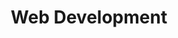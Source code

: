 ---
title: Web Development
intro: 
  title: Don't just get a coder,<br>get a web expert.
  text: "Your website is the digital face of your organization: let's create something that helps you achieve your goals."
  button: 
    title: Get started
    link: '#open-form?service=web'
features: 
  title: A website that works for you
  list: 
  - title: No-stress edits
    text: |-
      I make every single piece of content editable down to the links on the menu. Everything is customized to your exact needs, plus you get a guide and a training session to set you up for success. 
    image: /images/content-edit.svg
  - title: High performance, low maintenance 
    text: |- 
      With my proprietary stack you get the bleeding edge in web, which includes fast loading pages, top-notch security, and free hosting. Don't worry about updates crashing your plugins or site: my sites are coded from scratch and built to last. The only thing you'll need to update is your content. 
    image: /images/pagespeed.svg
  - title: Everything else you never knew you needed
    text: |-
      Ad pixels, WCAG, Analytics, SEO, UX, and CCPA are all confusing industry jargon I've mastered. Due to my years of experience embedded in marketing and digital teams, I know exactly what you need to run ads on your page, comply with privacy and disability regulations, and monitor the performance of you page.
    image: /images/backend.svg
steps: 
  title: How it works
  items: 
  - title: Goal Setting
    text: Your website should serve your organization's goals. We'll go over what those are and how to help achieve them with your website.
  - title: Design & Content 
    text: Submit your layout and content to me or let's create something together. 
  - title: Code
    text: I'll develop your website and give you access to the code incase I get taken out of the matrix for my elite coding skills. 
  - title: Training
    text: You will receive written guidance and a training on how to update every bit of content on your site. 
about: 
  title: A better website starts here
  text: |-
    What I have crafted for 5 years and counting will allow you to control and create your content without the update headaches, hosting fees, and security risks of Wordpress. 
  items: 
  - title: Jekyll
    text: Simple to develop and manage for me, secure and fast for you. 
    logo: /images/jekyll-logo-light-transparent.png
    link: https://jekyllrb.com/
  - title: GitHub Pages
    text: Free hosting offered by the world's largest code repository.
    logo: /images/GitHub_Logo.png
    link: https://pages.github.com/
  - title: Forestry.io
    text: Content management system customized to your exact needs. Easy to manage for everyone involved.
    logo: /images/forestry-pos-full.svg
    link: https://forestry.io/
  - title: CloudFlare
    text: Extra layer of security that will protect you from attacks and outages. 
    logo: /images/cf-logo-v.svg
    link: https://www.cloudflare.com/hp/      
  benefits: 
    title: Here's what you get
    list: 
    - Control all of your content
    - No keeping up-to-date with updates
    - Free hosting 
    - Optimized for performance and user-experience
    - SEO and Analytics tools included
    - WCAG compliance
work: 
  title: My work speaks for itself
  text: Developed with Jekyll, these sites we're built 
  collection: projects 
  filter: "tags"
---